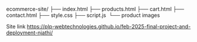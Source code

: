 ecommerce-site/
 ├── index.html 
 ├── products.html 
 ├── cart.html 
 ├── contact.html 
 ├── style.css 
 ├── script.js  
 └── product images


Site link
https://plp-webtechnologies.github.io/feb-2025-final-project-and-deployment-njathi/
